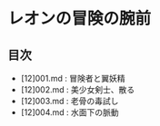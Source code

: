 # レオンの冒険の腕前

## 目次
* [12]001.md : 冒険者と翼妖精
* [12]002.md : 美少女剣士、散る
* [12]003.md : 老骨の毒試し
* [12]004.md : 水面下の脈動
